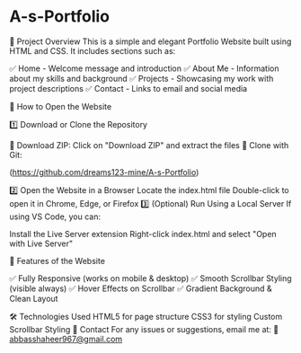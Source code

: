 # A-s-Portfolio


🌟 Project Overview This is a simple and elegant Portfolio Website built using HTML and CSS. It includes sections such as:

✅ Home - Welcome message and introduction 
✅ About Me - Information about my skills and background
✅ Projects - Showcasing my work with project descriptions
✅ Contact - Links to email and social media

📂 How to Open the Website 

1️⃣ Download or Clone the Repository

🔹 Download ZIP: Click on "Download ZIP" and extract the files 
🔹 Clone with Git:

(https://github.com/dreams123-mine/A-s-Portfolio)

2️⃣ Open the Website in a Browser Locate the index.html file Double-click to open it in Chrome, Edge, or Firefox 
3️⃣ (Optional) Run Using a Local Server If using VS Code, you can:

Install the Live Server extension Right-click index.html and select "Open with Live Server" 

🎨 Features of the Website

✅ Fully Responsive (works on mobile & desktop) 
✅ Smooth Scrollbar Styling (visible always)
✅ Hover Effects on Scrollbar
✅ Gradient Background & Clean Layout

🛠️ Technologies Used HTML5 for page structure CSS3 for styling Custom Scrollbar Styling 📧 Contact For any issues or suggestions, email me at: 📩 abbasshaheer967@gmail.com
